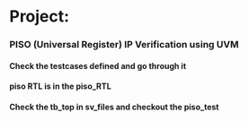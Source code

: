 # Project:
### PISO (Universal Register) IP Verification using UVM
#### Check the testcases defined and go through it
#### piso RTL is in the piso_RTL  
#### Check the tb_top in sv_files and checkout the piso_test
